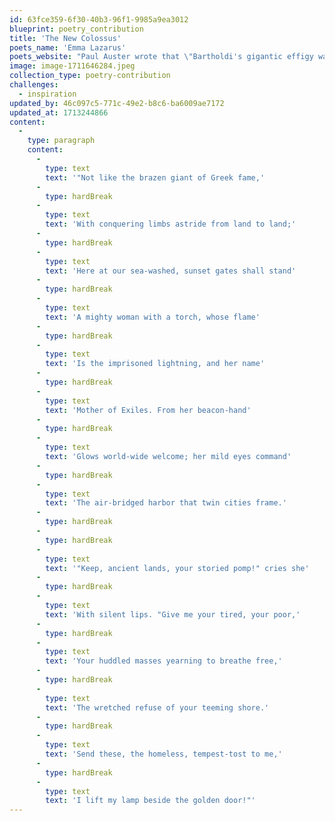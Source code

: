 ```yaml
---
id: 63fce359-6f30-40b3-96f1-9985a9ea3012
blueprint: poetry_contribution
title: 'The New Colossus'
poets_name: 'Emma Lazarus'
poets_website: "Paul Auster wrote that \"Bartholdi's gigantic effigy was originally intended as a monument to the principles of international republicanism, but 'The New Colossus' reinvented the statue's purpose, turning Liberty into a welcoming mother, a symbol of hope to the outcasts and downtrodden of the world.\"[17] John T. Cunningham wrote that \"The Statue of Liberty was not conceived and sculpted as a symbol of immigration, but it quickly became so as immigrant ships passed under the torch and the shining face, heading toward Ellis Island. However, it was [Lazarus's poem] that permanently stamped on Miss Liberty the role of unofficial greeter of incoming immigrants.\""
image: image-1711646284.jpeg
collection_type: poetry-contribution
challenges:
  - inspiration
updated_by: 46c097c5-771c-49e2-b8c6-ba6009ae7172
updated_at: 1713244866
content:
  -
    type: paragraph
    content:
      -
        type: text
        text: '"Not like the brazen giant of Greek fame,'
      -
        type: hardBreak
      -
        type: text
        text: 'With conquering limbs astride from land to land;'
      -
        type: hardBreak
      -
        type: text
        text: 'Here at our sea-washed, sunset gates shall stand'
      -
        type: hardBreak
      -
        type: text
        text: 'A mighty woman with a torch, whose flame'
      -
        type: hardBreak
      -
        type: text
        text: 'Is the imprisoned lightning, and her name'
      -
        type: hardBreak
      -
        type: text
        text: 'Mother of Exiles. From her beacon-hand'
      -
        type: hardBreak
      -
        type: text
        text: 'Glows world-wide welcome; her mild eyes command'
      -
        type: hardBreak
      -
        type: text
        text: 'The air-bridged harbor that twin cities frame.'
      -
        type: hardBreak
      -
        type: hardBreak
      -
        type: text
        text: '"Keep, ancient lands, your storied pomp!" cries she'
      -
        type: hardBreak
      -
        type: text
        text: 'With silent lips. "Give me your tired, your poor,'
      -
        type: hardBreak
      -
        type: text
        text: 'Your huddled masses yearning to breathe free,'
      -
        type: hardBreak
      -
        type: text
        text: 'The wretched refuse of your teeming shore.'
      -
        type: hardBreak
      -
        type: text
        text: 'Send these, the homeless, tempest-tost to me,'
      -
        type: hardBreak
      -
        type: text
        text: 'I lift my lamp beside the golden door!"'
---
```

